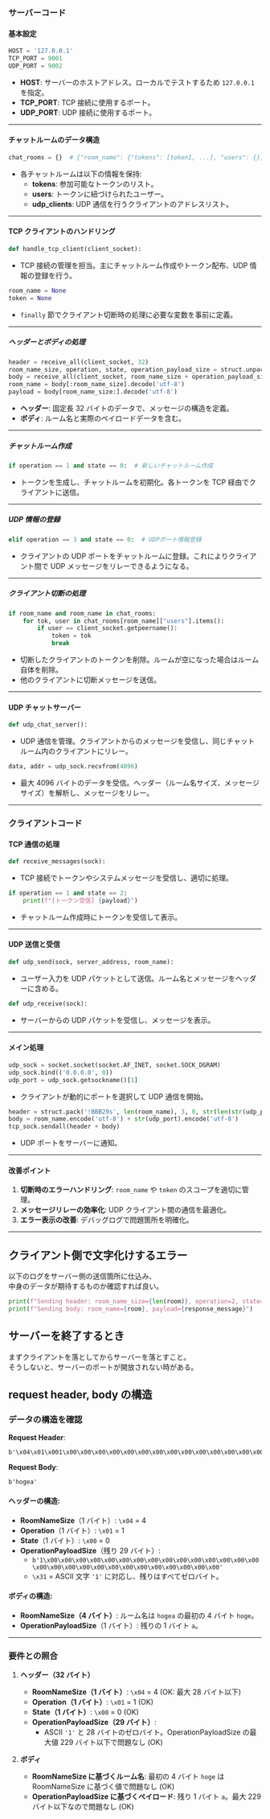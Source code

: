 ### サーバーコード

#### **基本設定**

```python
HOST = '127.0.0.1'
TCP_PORT = 9001
UDP_PORT = 9002
```

- **HOST**: サーバーのホストアドレス。ローカルでテストするため `127.0.0.1` を指定。
- **TCP_PORT**: TCP 接続に使用するポート。
- **UDP_PORT**: UDP 接続に使用するポート。

---

#### **チャットルームのデータ構造**

```python
chat_rooms = {}  # {"room_name": {"tokens": [token1, ...], "users": {}, "udp_clients": []}}
```

- 各チャットルームは以下の情報を保持:
  - **tokens**: 参加可能なトークンのリスト。
  - **users**: トークンに紐づけられたユーザー。
  - **udp_clients**: UDP 通信を行うクライアントのアドレスリスト。

---

#### **TCP クライアントのハンドリング**

```python
def handle_tcp_client(client_socket):
```

- TCP 接続の管理を担当。主にチャットルーム作成やトークン配布、UDP 情報の登録を行う。

```python
room_name = None
token = None
```

- `finally` 節でクライアント切断時の処理に必要な変数を事前に定義。

---

##### **ヘッダーとボディの処理**

```python
header = receive_all(client_socket, 32)
room_name_size, operation, state, operation_payload_size = struct.unpack('!BBB29s', header)
body = receive_all(client_socket, room_name_size + operation_payload_size)
room_name = body[:room_name_size].decode('utf-8')
payload = body[room_name_size:].decode('utf-8')
```

- **ヘッダー**: 固定長 32 バイトのデータで、メッセージの構造を定義。
- **ボディ**: ルーム名と実際のペイロードデータを含む。

---

##### **チャットルーム作成**

```python
if operation == 1 and state == 0:  # 新しいチャットルーム作成
```

- トークンを生成し、チャットルームを初期化。各トークンを TCP 経由でクライアントに送信。

---

##### **UDP 情報の登録**

```python
elif operation == 3 and state == 0:  # UDPポート情報登録
```

- クライアントの UDP ポートをチャットルームに登録。これによりクライアント間で UDP メッセージをリレーできるようになる。

---

##### **クライアント切断の処理**

```python
if room_name and room_name in chat_rooms:
    for tok, user in chat_rooms[room_name]["users"].items():
        if user == client_socket.getpeername():
            token = tok
            break
```

- 切断したクライアントのトークンを削除。ルームが空になった場合はルーム自体を削除。
- 他のクライアントに切断メッセージを送信。

---

#### **UDP チャットサーバー**

```python
def udp_chat_server():
```

- UDP 通信を管理。クライアントからのメッセージを受信し、同じチャットルーム内のクライアントにリレー。

```python
data, addr = udp_sock.recvfrom(4096)
```

- 最大 4096 バイトのデータを受信。ヘッダー（ルーム名サイズ、メッセージサイズ）を解析し、メッセージをリレー。

---

### クライアントコード

#### **TCP 通信の処理**

```python
def receive_messages(sock):
```

- TCP 接続でトークンやシステムメッセージを受信し、適切に処理。

```python
if operation == 1 and state == 2:
    print(f"[トークン受信] {payload}")
```

- チャットルーム作成時にトークンを受信して表示。

---

#### **UDP 送信と受信**

```python
def udp_send(sock, server_address, room_name):
```

- ユーザー入力を UDP パケットとして送信。ルーム名とメッセージをヘッダーに含める。

```python
def udp_receive(sock):
```

- サーバーからの UDP パケットを受信し、メッセージを表示。

---

#### **メイン処理**

```python
udp_sock = socket.socket(socket.AF_INET, socket.SOCK_DGRAM)
udp_sock.bind(('0.0.0.0', 0))
udp_port = udp_sock.getsockname()[1]
```

- クライアントが動的にポートを選択して UDP 通信を開始。

```python
header = struct.pack('!BBB29s', len(room_name), 3, 0, str(len(str(udp_port))).encode('utf-8').ljust(29, b'\x00'))
body = room_name.encode('utf-8') + str(udp_port).encode('utf-8')
tcp_sock.sendall(header + body)
```

- UDP ポートをサーバーに通知。

---

#### **改善ポイント**

1. **切断時のエラーハンドリング**: `room_name` や `token` のスコープを適切に管理。
2. **メッセージリレーの効率化**: UDP クライアント間の通信を最適化。
3. **エラー表示の改善**: デバッグログで問題箇所を明確化。

---

## クライアント側で文字化けするエラー

以下のログをサーバー側の送信箇所に仕込み、  
中身のデータが期待するものか確認すれば良い。

```py
print(f"Sending header: room_name_size={len(room)}, operation=2, state=0, payload_size={payload_size}")
print(f"Sending body: room_name={room}, payload={response_message}")
```

## サーバーを終了するとき

まずクライアントを落としてからサーバーを落とすこと。  
そうしないと、サーバーのポートが開放されない時がある。

## request header, body の構造

### データの構造を確認

**Request Header**:

```plaintext
b'\x04\x01\x001\x00\x00\x00\x00\x00\x00\x00\x00\x00\x00\x00\x00\x00\x00\x00\x00\x00\x00\x00\x00\x00\x00\x00\x00\x00\x00\x00\x00'
```

**Request Body**:

```plaintext
b'hogea'
```

#### ヘッダーの構造:

- **RoomNameSize**（1 バイト）: `\x04` = 4
- **Operation**（1 バイト）: `\x01` = 1
- **State**（1 バイト）: `\x00` = 0
- **OperationPayloadSize**（残り 29 バイト）:
  - `b'1\x00\x00\x00\x00\x00\x00\x00\x00\x00\x00\x00\x00\x00\x00\x00\x00\x00\x00\x00\x00\x00\x00\x00\x00\x00\x00\x00\x00'`
  - `\x31` = ASCII 文字 `'1'` に対応し、残りはすべてゼロバイト。

#### ボディの構造:

- **RoomNameSize（4 バイト）**: ルーム名は `hogea` の最初の 4 バイト `hoge`。
- **OperationPayloadSize**（1 バイト）: 残りの 1 バイト `a`。

---

### 要件との照合

1. **ヘッダー（32 バイト）**

   - **RoomNameSize（1 バイト）**: `\x04` = 4 (OK: 最大 28 バイト以下)
   - **Operation（1 バイト）**: `\x01` = 1 (OK)
   - **State（1 バイト）**: `\x00` = 0 (OK)
   - **OperationPayloadSize（29 バイト）**:
     - ASCII `'1'` と 28 バイトのゼロバイト。OperationPayloadSize の最大値 229 バイト以下で問題なし (OK)

2. **ボディ**
   - **RoomNameSize に基づくルーム名**: 最初の 4 バイト `hoge` は RoomNameSize に基づく値で問題なし (OK)
   - **OperationPayloadSize に基づくペイロード**: 残り 1 バイト `a`。最大 229 バイト以下なので問題なし (OK)

